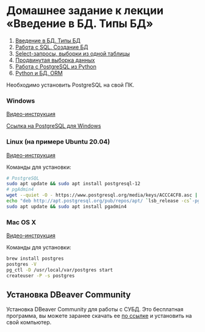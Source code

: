 # Домашнее задание к лекции «Введение в БД. Типы БД»

1. [Введение в БД. Типы БД](https://github.com/netology-code/py-homeworks-db/tree/video/01-introduction)
1. [Работа с SQL. Создание БД](https://github.com/netology-code/py-homeworks-db/tree/video/02-creation)
1. [Select-запросы, выборки из одной таблицы](https://github.com/netology-code/py-homeworks-db/tree/video/03-dml)
1. [Продвинутая выборка данных](https://github.com/netology-code/py-homeworks-db/tree/video/04-dml-advanced)
1. [Работа с PostgreSQL из Python](https://github.com/netology-code/py-homeworks-db/tree/video/05-psycopg)
1. [Python и БД. ORM](https://github.com/netology-code/py-homeworks-db/tree/video/06-orm)

Необходимо установить PostgreSQL на свой ПК.

### Windows

[Видео-инструкция](https://embed.new.video/uyjUq9B3qYo6BbbkzG71Ny)

[Ссылка на PostgreSQL для Windows](https://www.enterprisedb.com/downloads/postgres-postgresql-downloads)

### Linux (на примере Ubuntu 20.04)

[Видео-инструкция](https://embed.new.video/cRQW4Z2YnxZUxzKRLWwnPF)

Команды для установки:

```bash
# PostgreSQL
sudo apt update && sudo apt install postgresql-12
# pgAdmin4
wget --quiet -O - https://www.postgresql.org/media/keys/ACCC4CF8.asc | sudo apt-key add -
echo "deb http://apt.postgresql.org/pub/repos/apt/ `lsb_release -cs`-pgdg main" |sudo tee  /etc/apt/sources.list.d/pgdg.list
sudo apt update && sudo apt install pgadmin4
```

### Mac OS X

[Видео-инструкция](https://videos-bb5ddb7a.cdn.integros.com/videos/5x1n2qgzvEhGTeG71vhmBE/mp4/1080.mp4)

Команды для установки:

```bash
brew install postgres
postgres -V
pg_ctl -D /usr/local/var/postgres start
createuser -P -s postgres
```

## Установка DBeaver Community 

Установка DBeaver Community для работы с СУБД. Это бесплатная программа, вы можете заранее скачать ее [по ссылке](https://dbeaver.io/download/) и установить на свой компьютер.